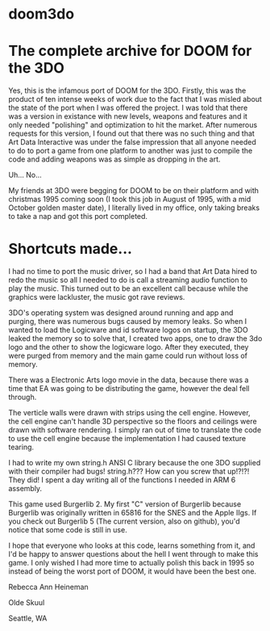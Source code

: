 doom3do
=======

The complete archive for DOOM for the 3DO
=========================================

Yes, this is the infamous port of DOOM for the 3DO. Firstly, this
was the product of ten intense weeks of work due to the fact that
I was misled about the state of the port when I was offered
the project. I was told that there was a version in existance
with new levels, weapons and features and it only needed "polishing"
and optimization to hit the market. After numerous requests
for this version, I found out that there was no such thing and
that Art Data Interactive was under the false impression that
all anyone needed to do to port a game from one platform to
another was just to compile the code and adding weapons
was as simple as dropping in the art.

Uh... No...

My friends at 3DO were begging for DOOM to be on their platform and with 
christmas 1995 coming soon (I took this job in August of 1995, with a
mid October golden master date), I literally lived in my office, only taking
breaks to take a nap and got this port completed.

Shortcuts made...
=================

I had no time to port the music driver, so I had a band that Art Data hired
to redo the music so all I needed to do is call a streaming audio function
to play the music. This turned out to be an excellent call because while
the graphics were lackluster, the music got rave reviews.

3DO's operating system was designed around running and app and purging, there
was numerous bugs caused by memory leaks. So when I wanted to load the Logicware
and id software logos on startup, the 3DO leaked the memory so to
solve that, I created two apps, one to draw the 3do logo and the other to
show the logicware logo. After they executed, they were purged from memory
and the main game could run without loss of memory.

There was a Electronic Arts logo movie in the data, because there was a time that
EA was going to be distributing the game, however the deal fell through.

The verticle walls were drawn with strips using the cell engine. However, the 
cell engine can't handle 3D perspective so the floors and ceilings were drawn
with software rendering. I simply ran out of time to translate the code
to use the cell engine because the implementation I had caused texture tearing.

I had to write my own string.h ANSI C library because the one 3DO supplied
with their compiler had bugs! string.h??? How can you screw that up!?!?! They
did! I spent a day writing all of the functions I needed in ARM 6 assembly.

This game used Burgerlib 2. My first "C" version of Burgerlib because Burgerlib
was originally written in 65816 for the SNES and the Apple IIgs. If you
check out Burgerlib 5 (The current version, also on github), you'd notice
that some code is still in use.

I hope that everyone who looks at this code, learns something from it, and
I'd be happy to answer questions about the hell I went through to make this
game. I only wished I had more time to actually polish this back in 1995 so
instead of being the worst port of DOOM, it would have been the best one.


Rebecca Ann Heineman

Olde Skuul

Seattle, WA

